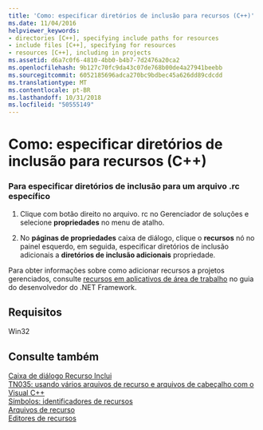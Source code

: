 ```yaml
---
title: 'Como: especificar diretórios de inclusão para recursos (C++)'
ms.date: 11/04/2016
helpviewer_keywords:
- directories [C++], specifying include paths for resources
- include files [C++], specifying for resources
- resources [C++], including in projects
ms.assetid: d6a7c0f6-4810-4bb0-b4b7-7d2476a20ca2
ms.openlocfilehash: 9b127c70fc9da43c07de768b00de4a27941beebb
ms.sourcegitcommit: 6052185696adca270bc9bdbec45a626dd89cdcdd
ms.translationtype: MT
ms.contentlocale: pt-BR
ms.lasthandoff: 10/31/2018
ms.locfileid: "50555149"
---
```

# <a name="how-to-specify-include-directories-for-resources-c"></a>Como: especificar diretórios de inclusão para recursos (C++)

### <a name="to-specify-include-directories-for-a-specific-rc-file"></a>Para especificar diretórios de inclusão para um arquivo .rc específico

1. Clique com botão direito no arquivo. rc no Gerenciador de soluções e selecione **propriedades** no menu de atalho.

2. No **páginas de propriedades** caixa de diálogo, clique o **recursos** nó no painel esquerdo, em seguida, especificar diretórios de inclusão adicionais a **diretórios de inclusão adicionais** propriedade.

Para obter informações sobre como adicionar recursos a projetos gerenciados, consulte [recursos em aplicativos de área de trabalho](/dotnet/framework/resources/index) no guia do desenvolvedor do .NET Framework.

## <a name="requirements"></a>Requisitos

Win32

## <a name="see-also"></a>Consulte também

[Caixa de diálogo Recurso Inclui](../windows/resource-includes-dialog-box.md)<br/>
[TN035: usando vários arquivos de recurso e arquivos de cabeçalho com o Visual C++](../mfc/tn035-using-multiple-resource-files-and-header-files-with-visual-cpp.md)<br/>
[Símbolos: identificadores de recursos](../windows/symbols-resource-identifiers.md)<br/>
[Arquivos de recurso](../windows/resource-files-visual-studio.md)<br/>
[Editores de recursos](../windows/resource-editors.md)